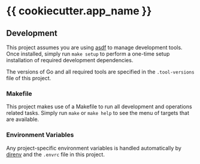 # {{ cookiecutter.app_name }}

## Development

This project assumes you are using [asdf](https://asdf-vm.com/) to manage
development tools. Once installed, simply run `make setup` to perform a
one-time setup installation of required development dependencies.

The versions of Go and all required tools are specified in the
`.tool-versions` file of this project.

### Makefile

This project makes use of a Makefile to run all development and operations
related tasks. Simply run `make` or `make help` to see the menu of targets that are available.

### Environment Variables

Any project-specific environment variables is handled automatically by
[direnv](https://direnv.net) and the `.envrc` file in this project.
